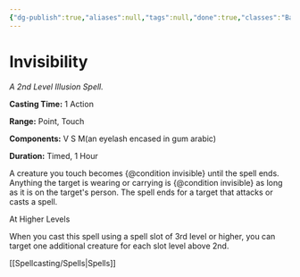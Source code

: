 ```yaml
---
{"dg-publish":true,"aliases":null,"tags":null,"done":true,"classes":"Bard, Sorcerer, Warlock, Wizard, Artificer, Artificer (Revisited), Artificer,","spellLevel":2,"school":"Illusion","source":"PHB","permalink":"/spells/invisibility/","dgHomeLink":false,"dgPassFrontmatter":true}
---
```


# Invisibility
*A 2nd Level Illusion Spell.*

**Casting Time:** 1 Action

**Range:** Point, Touch

**Components:** V S M(an eyelash encased in gum arabic)

**Duration:** Timed, 1 Hour

A creature you touch becomes {@condition invisible} until the spell ends. Anything the target is wearing or carrying is {@condition invisible} as long as it is on the target's person. The spell ends for a target that attacks or casts a spell.

At Higher Levels

When you cast this spell using a spell slot of 3rd level or higher, you can target one additional creature for each slot level above 2nd.

[[Spellcasting/Spells|Spells]]